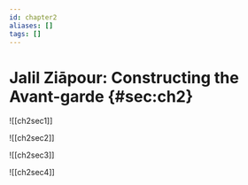 ```yaml
---
id: chapter2
aliases: []
tags: []
---
```


# Jalil Ziāpour: Constructing the Avant-garde {#sec:ch2}

![[ch2sec1]]

![[ch2sec2]]

![[ch2sec3]]

![[ch2sec4]]
